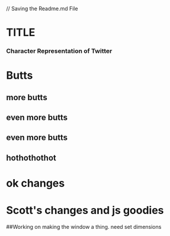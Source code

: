// Saving the Readme.md File


# TITLE
### Character Representation of Twitter


# Butts 





## more butts 



## even more butts





## even more butts






## hothothothot

# ok changes


# Scott's changes and js goodies

##Working on making the window a thing. need set dimensions

